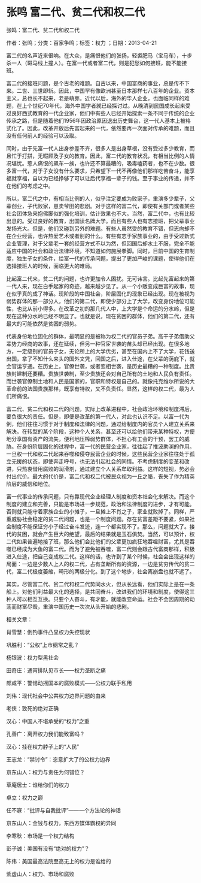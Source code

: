 # 张鸣  富二代、贫二代和权二代  
  
张鸣：富二代、贫二代和权二代  
作者：张鸣；分类：百家争鸣；标签：权力 ；日期：2013-04-21  
富二代的名声近来很响。在大众，是痛恨他们的张扬，轻裘肥马（宝马车），十步杀一人（斑马线上撞人）。在富一代或者富二代，则是犯愁如何接班，能不能接班。  
富二代的接班问题，是个古老的难题。自古以来，中国富商的事业，总是传不下来。二世、三世即斩。因此，中国罕有像欧洲甚至日本那样七八百年的企业。资本主义，总也长不起来，老是萌芽。近代以后，海外的华人企业，也面临同样的难题，在上个世纪70年代，海外中国学者就已经探讨过。从晚清到民国成长起来受过良好西式教育的一代企业家，他们中有些人已经开始探索一条不同于传统的企业传承之路，但是随着他们1956年因政治原因退出历史舞台，这一代人基本上被格式化了。因此，改革开放后先富起来的一代，依然要再一次面对传承的难题，而且没有任何前人的经验可以汲取。  
同时，由于先富一代人出身参差不齐，很多人是出身草根，没有受过多少教育，而且忙于打拼，无暇顾及子女的教育。因此，富二代的教育状况，有相当比例的人情况堪忧。惹人痛恨的飙车一族，也许还不算最糟的，吸毒嗑药者，也不在少数。很多富一代，对于子女没有什么要求，只希望下一代不再像他们那样吃苦奋斗，能享福就享福，自以为已经挣够了可以让后代享福一辈子的钱。至于事业的传递，并不在他们的考虑之中。  
所以，富二代之中，有相当比例的人，似乎注定要成为败家子，重演多少辈子，父辈创业，子代败家，崽卖爷田的悲剧。对于这样的富二代，即使有关部门或者某些社会团体急来抱佛脚似的强化培训，估计效果也不大。当然，富二代中，也有比较出息的。受过良好的教育，出国读名牌大学。而且有些人也有志接班，把父辈事业发扬光大。但是，他们又碰到另外的难题。有些人虽然受的教育不错，但志向却不在企业经营，也许热爱艺术或者别的什么。有些有志于家族事业的，由于受过新式企业管理，对于父辈老一套的经营方式不以为然，但回国后却水土不服，完全不能适应中国的社会和政治法律环境，不知道如何施展拳脚。同时，目前中国的生育制度，独生子女的条件，给富一代的传承问题，提出了更加严峻的课题，使得他们在选择接班人的时候，面临更大的难局。  
比起富二代来，贫二代的问题，也许更加令人困扰。无可讳言。比起先富起来的第一代人来，现在白手起家的奇迹，越来越少见了。从一个小贩变成巨富的故事，现在似乎真的成了神话。现阶段的中国社会，阶层固化的现象已经出现。现在被视为弱势群体的那一部分人，他们的第二代，即使少部分上了大学，改变身份地位可能性，也比从前小得多。在改革之初的那几代人中，上大学是个命运的分水岭，但是现在这种分水岭已经不明显了。也就是说，现在贫困的群体，他们的第二代，还有最大的可能依然是贫困的弱势。  
代表身份地位固化的群体，最明显的是被称为权二代的官员子弟。高干子弟借助父辈势力经商的故事，还在延续，但另一种官宦世袭的苗头却已经出现。在很多地方，一定级别的官员子女，无论所上的大学优劣，甚至在国内上不了大学，花钱送出国，拿了不知什么来头的国外文凭，回国之后，进入仕途，在父辈的荫庇下，就会官运亨通。在历史上，官僚世袭，或者变相世袭，是历史最糟的一种制度。比贵族封建制还要糟。贵族世袭制，至少贵族还会对自己所有的土地和人民负有责任。而世袭官僚制土地和人民是国家的，官职和特权是自己的。就像托克维尔所说的大革命前的法国贵族那样，既享有特权，又不负责任。显然，这样的权二代，最为人们所痛恨。  
富二代、贫二代和权二代的问题，实际上改革进程中，社会政治环境和制度滞后，要负很大的责任。但是，即便是改革的第一代人，对此也认识不足。以富一代为例，他们往往习惯于对于制度和法律的问题，通过给制度内的官员个人建立关系来解决。在转型的某个阶段，这种个人关系，甚至还可以给他们带来某种特权，方便地分享国有资产的流失，便利地压榨弱势群体，不担心有工会的干预，罢工的威胁。在身份阶层固化的过程中，富一代的民营企业家，往往起了推波助澜的作用。一旦权一代和权二代起来吞噬和侵夺民营企业的时候，这些民营企业家往往处于孤立无援的状态，即使奔走呼号，也无法引起社会的同情。不考虑制度的变革和改进，只热衷借用腐败的润滑剂，通过建立个人关系牟取利益。这样的短视，势必会付出代价。最大的代价是，富二代和权二代被民众视为一丘之貉，丧失了作为精英阶层的威信和地位。  
富一代事业的传承问题，只有靠现代企业经理人制度和资本社会化来解决。而这个制度的建立和完善，只能是市场进一步规范，政治和法律制度的进步，才有可能。否则就只能守着家族企业的小摊子，一旦摊上不肖之子，家业就败掉了。同样，严重威胁社会稳定的贫二代问题，也是一个制度问题。存在贫富差距不要紧，如果社会制度不能保证穷小子经过奋斗发迹，连一个都实现不了。那么，问题就大了。接代的贫困，就会产生巨大的绝望，最后的结果就是玉石俱焚。当然，可以预计，权二代如果普遍地接了班，那么他们会比他们的父辈更加疯狂地吞噬财富，尤其是吞噬已经成为大鱼的富二代。而为了避免被吞噬，富二代则会跟古代富商那样，积极进入仕途，把自己变成权二代。这样的话，也许到了某个时候，社会会出现这样的局面：一边是少数人上人的权二代，占有垄断所有的资源，一边是贫穷传代的贫二代，富二代极度萎缩，畸形的两极分化。到了这个地步，社会离崩盘也就不远了。  
其实，尽管富二代、贫二代和权二代势同水火，但从长远看，他们实际上是在一条船上。对他们利益最大化的选择，是共同奋斗，改进我们的环境和制度，使得这三种人可以相互互换。只要个人奋斗，有才能，就能改变命运。社会不会因周期的动荡而财富尽毁，重演中国历史一次次从头开始的悲剧。  
  
相关文章：  
肖雪慧：倒钓事件凸显权力失控现状  
巩胜利：“公权”上市纲常之乱？  
杨银波：权力型黑社会  
田奇庄：通宵排队见市长——权力垄断之痛  
郎咸平：警惕动摇国本的腐败模式——公权力联手私用  
刘伟：现代社会中公共权力边界问题的由来  
老侠：致死的绝对正确  
汉心：中国人不堪承受的“权力”之重  
孔善广：离开权力我们能致富吗？  
汉心：挂在权力脖子上的“人民”  
王志龙：“禁讨令”：恣意扩大了的公权力边界  
京东山人：权力与责任为何错位？  
草庵居士：谁给你们的权力  
卓立：权力之巅  
任不寐：“批评与自我批评”——一个方法论的神话  
京东山人：金钱与权力，东西方媒体霸权的异同  
李寒秋：市场是一个权力结构  
彭子诚：美国有没有“绝对的权力”？  
陈伟：美国最高法院至高无上的权力是谁给的  
紫虚山人：权力、市场和腐败
